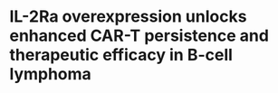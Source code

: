 # IL-2Ra overexpression unlocks enhanced CAR-T persistence and therapeutic efficacy in B-cell lymphoma

